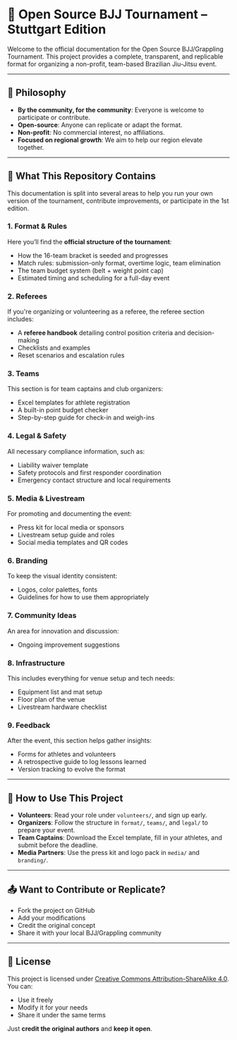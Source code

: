# 🥋 Open Source BJJ Tournament – Stuttgart Edition

Welcome to the official documentation for the Open Source BJJ/Grappling Tournament. This project provides a complete, transparent, and replicable format for organizing a non-profit, team-based Brazilian Jiu-Jitsu event.

---

## 🌟 Philosophy

- **By the community, for the community**: Everyone is welcome to participate or contribute.
- **Open-source**: Anyone can replicate or adapt the format.
- **Non-profit**: No commercial interest, no affiliations.
- **Focused on regional growth**: We aim to help our region elevate together.

---

## 📘 What This Repository Contains

This documentation is split into several areas to help you run your own version of the tournament, contribute improvements, or participate in the 1st edition.

### 1. Format & Rules
Here you’ll find the **official structure of the tournament**:
- How the 16-team bracket is seeded and progresses
- Match rules: submission-only format, overtime logic, team elimination
- The team budget system (belt + weight point cap)
- Estimated timing and scheduling for a full-day event

### 2. Referees
If you're organizing or volunteering as a referee, the referee section includes:
- A **referee handbook** detailing control position criteria and decision-making
- Checklists and examples
- Reset scenarios and escalation rules

### 3. Teams
This section is for team captains and club organizers:
- Excel templates for athlete registration
- A built-in point budget checker
- Step-by-step guide for check-in and weigh-ins

### 4. Legal & Safety
All necessary compliance information, such as:
- Liability waiver template
- Safety protocols and first responder coordination
- Emergency contact structure and local requirements

### 5. Media & Livestream
For promoting and documenting the event:
- Press kit for local media or sponsors
- Livestream setup guide and roles
- Social media templates and QR codes

### 6. Branding
To keep the visual identity consistent:
- Logos, color palettes, fonts
- Guidelines for how to use them appropriately

### 7. Community Ideas
An area for innovation and discussion:
- Ongoing improvement suggestions

### 8. Infrastructure
This includes everything for venue setup and tech needs:
- Equipment list and mat setup
- Floor plan of the venue
- Livestream hardware checklist

### 9. Feedback
After the event, this section helps gather insights:
- Forms for athletes and volunteers
- A retrospective guide to log lessons learned
- Version tracking to evolve the format

---

## 🧭 How to Use This Project

- **Volunteers**: Read your role under `volunteers/`, and sign up early.
- **Organizers**: Follow the structure in `format/`, `teams/`, and `legal/` to prepare your event.
- **Team Captains**: Download the Excel template, fill in your athletes, and submit before the deadline.
- **Media Partners**: Use the press kit and logo pack in `media/` and `branding/`.

---

## 📤 Want to Contribute or Replicate?

- Fork the project on GitHub
- Add your modifications
- Credit the original concept
- Share it with your local BJJ/Grappling community

---

## 🤝 License

This project is licensed under [Creative Commons Attribution-ShareAlike 4.0](LICENSE.md). You can:
- Use it freely
- Modify it for your needs
- Share it under the same terms

Just **credit the original authors** and **keep it open**.
